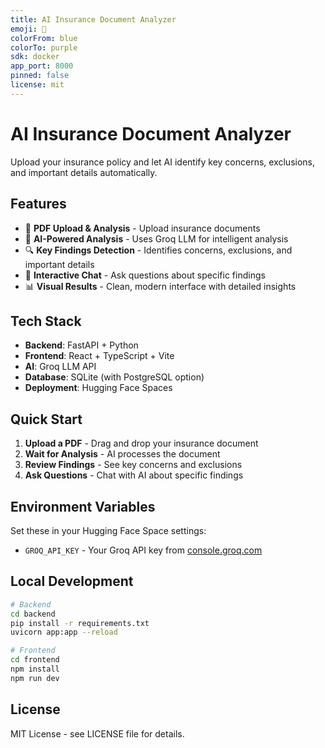 ```yaml
---
title: AI Insurance Document Analyzer
emoji: 📄
colorFrom: blue
colorTo: purple
sdk: docker
app_port: 8000
pinned: false
license: mit
---
```


# AI Insurance Document Analyzer

Upload your insurance policy and let AI identify key concerns, exclusions, and important details automatically.

## Features

- 📄 **PDF Upload & Analysis** - Upload insurance documents
- 🤖 **AI-Powered Analysis** - Uses Groq LLM for intelligent analysis
- 🔍 **Key Findings Detection** - Identifies concerns, exclusions, and important details
- 💬 **Interactive Chat** - Ask questions about specific findings
- 📊 **Visual Results** - Clean, modern interface with detailed insights

## Tech Stack

- **Backend**: FastAPI + Python
- **Frontend**: React + TypeScript + Vite
- **AI**: Groq LLM API
- **Database**: SQLite (with PostgreSQL option)
- **Deployment**: Hugging Face Spaces

## Quick Start

1. **Upload a PDF** - Drag and drop your insurance document
2. **Wait for Analysis** - AI processes the document
3. **Review Findings** - See key concerns and exclusions
4. **Ask Questions** - Chat with AI about specific findings

## Environment Variables

Set these in your Hugging Face Space settings:

- `GROQ_API_KEY` - Your Groq API key from [console.groq.com](https://console.groq.com)

## Local Development

```bash
# Backend
cd backend
pip install -r requirements.txt
uvicorn app:app --reload

# Frontend
cd frontend
npm install
npm run dev
```

## License

MIT License - see LICENSE file for details. 